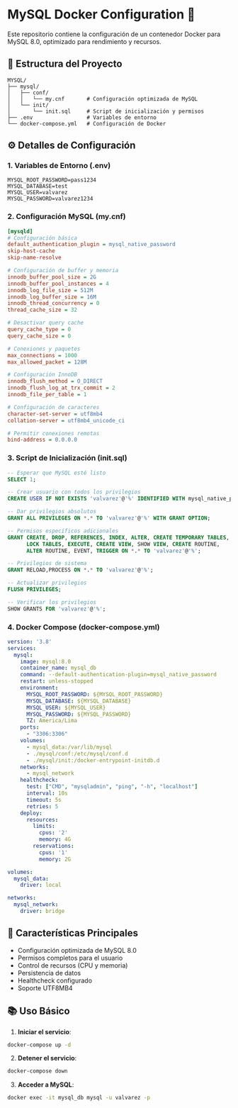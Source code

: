 # MySQL Docker Configuration 🐋

Este repositorio contiene la configuración de un contenedor Docker para MySQL 8.0, optimizado para rendimiento y recursos.

## 📁 Estructura del Proyecto


```
MYSQL/
├── mysql/
│   ├── conf/
│   │   └── my.cnf       # Configuración optimizada de MySQL
│   └── init/
│       └── init.sql     # Script de inicialización y permisos
├── .env                 # Variables de entorno
└── docker-compose.yml   # Configuración de Docker
```

## ⚙️ Detalles de Configuración

### 1. Variables de Entorno (.env)
```env
MYSQL_ROOT_PASSWORD=pass1234
MYSQL_DATABASE=test
MYSQL_USER=valvarez
MYSQL_PASSWORD=valvarez1234
```

### 2. Configuración MySQL (my.cnf)
```ini
[mysqld]
# Configuración básica
default_authentication_plugin = mysql_native_password
skip-host-cache
skip-name-resolve

# Configuración de buffer y memoria
innodb_buffer_pool_size = 2G
innodb_buffer_pool_instances = 4
innodb_log_file_size = 512M
innodb_log_buffer_size = 16M
innodb_thread_concurrency = 0
thread_cache_size = 32

# Desactivar query cache
query_cache_type = 0
query_cache_size = 0

# Conexiones y paquetes
max_connections = 1000
max_allowed_packet = 128M

# Configuración InnoDB
innodb_flush_method = O_DIRECT
innodb_flush_log_at_trx_commit = 2
innodb_file_per_table = 1

# Configuración de caracteres
character-set-server = utf8mb4
collation-server = utf8mb4_unicode_ci

# Permitir conexiones remotas
bind-address = 0.0.0.0
```

### 3. Script de Inicialización (init.sql)
```sql
-- Esperar que MySQL esté listo
SELECT 1;

-- Crear usuario con todos los privilegios
CREATE USER IF NOT EXISTS 'valvarez'@'%' IDENTIFIED WITH mysql_native_password BY 'valvarez1234';

-- Dar privilegios absolutos
GRANT ALL PRIVILEGES ON *.* TO 'valvarez'@'%' WITH GRANT OPTION;

-- Permisos específicos adicionales
GRANT CREATE, DROP, REFERENCES, INDEX, ALTER, CREATE TEMPORARY TABLES,
      LOCK TABLES, EXECUTE, CREATE VIEW, SHOW VIEW, CREATE ROUTINE,
      ALTER ROUTINE, EVENT, TRIGGER ON *.* TO 'valvarez'@'%';

-- Privilegios de sistema
GRANT RELOAD,PROCESS ON *.* TO 'valvarez'@'%';

-- Actualizar privilegios
FLUSH PRIVILEGES;

-- Verificar los privilegios
SHOW GRANTS FOR 'valvarez'@'%';
```

### 4. Docker Compose (docker-compose.yml)
```yaml
version: '3.8'
services:
  mysql:
    image: mysql:8.0
    container_name: mysql_db
    command: --default-authentication-plugin=mysql_native_password
    restart: unless-stopped
    environment:
      MYSQL_ROOT_PASSWORD: ${MYSQL_ROOT_PASSWORD}
      MYSQL_DATABASE: ${MYSQL_DATABASE}
      MYSQL_USER: ${MYSQL_USER}
      MYSQL_PASSWORD: ${MYSQL_PASSWORD}
      TZ: America/Lima
    ports:
      - "3306:3306"
    volumes:
      - mysql_data:/var/lib/mysql
      - ./mysql/conf:/etc/mysql/conf.d
      - ./mysql/init:/docker-entrypoint-initdb.d
    networks:
      - mysql_network
    healthcheck:
      test: ["CMD", "mysqladmin", "ping", "-h", "localhost"]
      interval: 10s
      timeout: 5s
      retries: 5
    deploy:
      resources:
        limits:
          cpus: '2'
          memory: 4G
        reservations:
          cpus: '1'
          memory: 2G

volumes:
  mysql_data:
    driver: local

networks:
  mysql_network:
    driver: bridge
```

## 🚀 Características Principales

- Configuración optimizada de MySQL 8.0
- Permisos completos para el usuario
- Control de recursos (CPU y memoria)
- Persistencia de datos
- Healthcheck configurado
- Soporte UTF8MB4

## 📚 Uso Básico

1. **Iniciar el servicio**:
```bash
docker-compose up -d
```

2. **Detener el servicio**:
```bash
docker-compose down
```

3. **Acceder a MySQL**:
```bash
docker exec -it mysql_db mysql -u valvarez -p
```